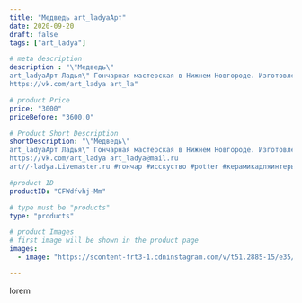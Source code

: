 ```yaml
---
title: "Медведь art_ladyaАрт"
date: 2020-09-20
draft: false
tags: ["art_ladya"]

# meta description
description : "\"Медведь\" 
art_ladyaАрт Ладья\" Гончарная мастерская в Нижнем Новгороде. Изготовление керамики и мастер//-классы по обучению. 
https://vk.com/art_ladya art_la"

# product Price
price: "3000"
priceBefore: "3600.0"

# Product Short Description
shortDescription: "\"Медведь\" 
art_ladyaАрт Ладья\" Гончарная мастерская в Нижнем Новгороде. Изготовление керамики и мастер//-классы по обучению. 
https://vk.com/art_ladya art_ladya@mail.ru 
art//-ladya.Livemaster.ru #гончар #исскуство #potter #керамикадляинтерьера #керамикаручнаяработа #лес #керамиканазаказ #handmade #посудаизглины #керамика #гончарнаяпосуда #эксклюзивнаякерамика #painter #dishes #ceramicar #warrior #claygoods #restaurant #earthenware #ceramic #design #медведь #bear #decanter #ceramicart #clay #авторскаякерамика"

#product ID
productID: "CFWdfvhj-Mm"

# type must be "products"
type: "products"

# product Images
# first image will be shown in the product page
images:
  - image: "https://scontent-frt3-1.cdninstagram.com/v/t51.2885-15/e35/119860818_191445479098238_1503943318538630020_n.jpg?_nc_ht=scontent-frt3-1.cdninstagram.com&_nc_cat=102&_nc_ohc=T9ITrSgfERwAX8BNsC-&edm=APU89FABAAAA&ccb=7-4&oh=2bfffd35911b658f02086cfd72a80a63&oe=612BDB06&_nc_sid=86f79a&ig_cache_key=MjQwMjIzNzE3NTkzMDI4Mjc5MA%3D%3D.2-ccb7-4"

---
```

lorem
